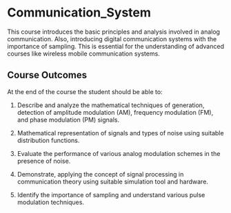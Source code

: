 # Communication_System

This course introduces the basic principles and analysis involved in analog communication. Also, introducing digital communication systems with the importance of sampling. This is essential for the understanding of advanced courses like wireless mobile communication systems.

## Course Outcomes
At the end of the course the student should be able to:

 1. Describe and analyze the mathematical techniques of generation, detection of amplitude modulation (AM), frequency modulation (FM), and phase modulation (PM) signals.

2. Mathematical representation of signals and types of noise using suitable distribution functions.

3. Evaluate the performance of various analog modulation schemes in the presence of noise.

4. Demonstrate, applying the concept of signal processing in communication theory using suitable simulation tool and hardware.

5. Identify the importance of sampling and understand various pulse modulation techniques.
